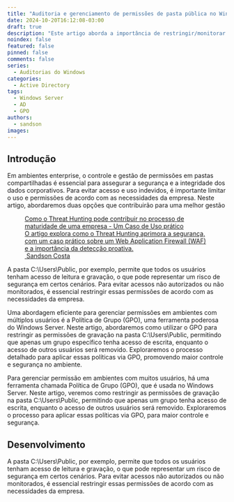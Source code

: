 ```yaml
---
title: "Auditoria e gerenciamento de permissões de pasta pública no Windows via GPO"
date: 2024-10-20T16:12:08-03:00
draft: true
description: "Este artigo aborda a importância de restringir/monitorar permissões de escrita na pasta C:\\Users\\Public, em ambientes corporativos, para garantir segurança e controle de acesso."
noindex: false
featured: false
pinned: false
comments: false
series:
  - Auditorias do Windows
categories:
  - Active Directory
tags:
  - Windows Server
  - AD
  - GPO
authors:
  - sandson
images:
---
```


## Introdução

Em ambientes enterprise, o controle e gestão de permissões em pastas compartilhadas é essencial para assegurar a segurança e a integridade dos dados corporativos. Para evitar acesso e uso indevidos, é importante limitar o uso e permissões de acordo com as necessidades da empresa. Neste artigo, abordaremos duas opções que contribuirão para uma melhor gestão

<figure class="kg-bookmark-card">
  <a class="kg-bookmark-container" href="http://localhost/blog/2024/10/como-o-threat-hunting-pode-contribuir-no-processo-de-maturidade-de-uma-empresa-um-caso-de-uso-pr%C3%A1tico/" target="_blank">
    <div class="kg-bookmark-content">
      <div class="kg-bookmark-title">Como o Threat Hunting pode contribuir no processo de maturidade de uma empresa - Um Caso de Uso prático</div>
        <div class="kg-bookmark-description">O artigo explora como o Threat Hunting aprimora a segurança, com um caso prático sobre um Web Application Firewall (WAF) e a importância da detecção proativa.</div>
          <div class="kg-bookmark-metadata">
            <img class="kg-bookmark-icon" src="https://sandsoncosta.github.io/images/logo_hu15372378329983084554.webp" alt="">
              <span>Sandson Costa</span>
          </div>
        </div>
      <div class="kg-bookmark-thumbnail">
        <img src="https://sandsoncosta.github.io/blog/2024/10/como-o-threat-hunting-pode-contribuir-no-processo-de-maturidade-de-uma-empresa-um-caso-de-uso-pr%C3%A1tico/featured-sample_hu15151624785549089067.webp" alt="" onerror="this.style.display = 'none'">
      </div>
  </a>
</figure>

A pasta C:\Users\Public, por exemplo, permite que todos os usuários tenham acesso de leitura e gravação, o que pode representar um risco de segurança em certos cenários. Para evitar acessos não autorizados ou não monitorados, é essencial restringir essas permissões de acordo com as necessidades da empresa.

Uma abordagem eficiente para gerenciar permissões em ambientes com múltiplos usuários é a Política de Grupo (GPO), uma ferramenta poderosa do Windows Server. Neste artigo, abordaremos como utilizar o GPO para restringir as permissões de gravação na pasta C:\Users\Public, permitindo que apenas um grupo específico tenha acesso de escrita, enquanto o acesso de outros usuários será removido. Exploraremos o processo detalhado para aplicar essas políticas via GPO, promovendo maior controle e segurança no ambiente.

Para gerenciar permissão em ambientes com muitos usuários, há uma ferramenta chamada Política de Grupo (GPO), que é usada no Windows Server. Neste artigo, veremos como restringir as permissões de gravação na pasta C:\Users\Public, permitindo que apenas um grupo tenha acesso de escrita, enquanto o acesso de outros usuários será removido. Exploraremos o processo para aplicar essas políticas via GPO, para maior controle e segurança.

## Desenvolvimento

A pasta C:\Users\Public, por exemplo, permite que todos os usuários tenham acesso de leitura e gravação, o que pode representar um risco de segurança em certos cenários. Para evitar acessos não autorizados ou não monitorados, é essencial restringir essas permissões de acordo com as necessidades da empresa.
